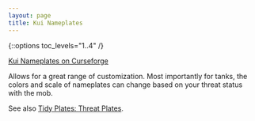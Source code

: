 ```yaml
---
layout: page
title: Kui Nameplates
---
```

{::options toc_levels="1..4" /}

[Kui Nameplates on Curseforge](https://www.curseforge.com/wow/addons/kui-nameplates)

Allows for a great range of customization. Most importantly for tanks, the colors and scale of nameplates can change based on your threat status with the mob.

See also [Tidy Plates: Threat Plates](/ui-mods/tidy-threats-threat-plates).
